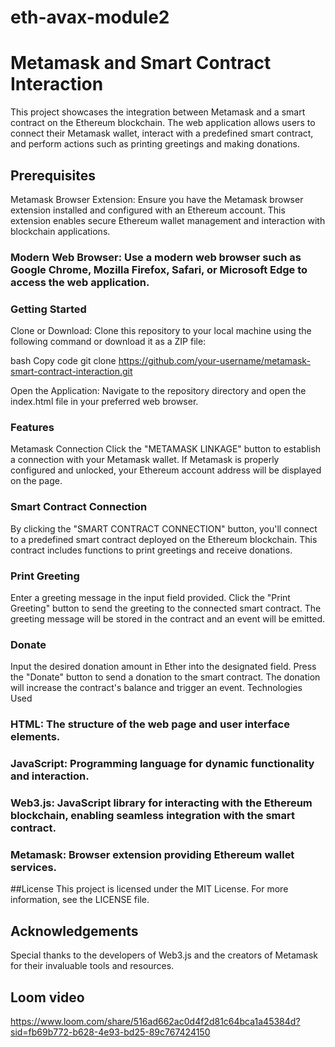 # eth-avax-module2
# Metamask and Smart Contract Interaction
This project showcases the integration between Metamask and a smart contract on the Ethereum blockchain. The web application allows users to connect their Metamask wallet, interact with a predefined smart contract, and perform actions such as printing greetings and making donations.

## Prerequisites
Metamask Browser Extension: Ensure you have the Metamask browser extension installed and configured with an Ethereum account. This extension enables secure Ethereum wallet management and interaction with blockchain applications.

### Modern Web Browser: Use a modern web browser such as Google Chrome, Mozilla Firefox, Safari, or Microsoft Edge to access the web application.

### Getting Started
Clone or Download: Clone this repository to your local machine using the following command or download it as a ZIP file:

bash
Copy code
git clone https://github.com/your-username/metamask-smart-contract-interaction.git

Open the Application: Navigate to the repository directory and open the index.html file in your preferred web browser.

### Features
Metamask Connection
Click the "METAMASK LINKAGE" button to establish a connection with your Metamask wallet. If Metamask is properly configured and unlocked, your Ethereum account address will be displayed on the page.

### Smart Contract Connection
By clicking the "SMART CONTRACT CONNECTION" button, you'll connect to a predefined smart contract deployed on the Ethereum blockchain. This contract includes functions to print greetings and receive donations.

### Print Greeting
Enter a greeting message in the input field provided.
Click the "Print Greeting" button to send the greeting to the connected smart contract.
The greeting message will be stored in the contract and an event will be emitted.
### Donate
Input the desired donation amount in Ether into the designated field.
Press the "Donate" button to send a donation to the smart contract.
The donation will increase the contract's balance and trigger an event.
Technologies Used
### HTML: The structure of the web page and user interface elements.
### JavaScript: Programming language for dynamic functionality and interaction.
### Web3.js: JavaScript library for interacting with the Ethereum blockchain, enabling seamless integration with the smart contract.
### Metamask: Browser extension providing Ethereum wallet services.
##License
This project is licensed under the MIT License. For more information, see the LICENSE file.

## Acknowledgements
Special thanks to the developers of Web3.js and the creators of Metamask for their invaluable tools and resources.
## Loom video 
https://www.loom.com/share/516ad662ac0d4f2d81c64bca1a45384d?sid=fb69b772-b628-4e93-bd25-89c767424150 
